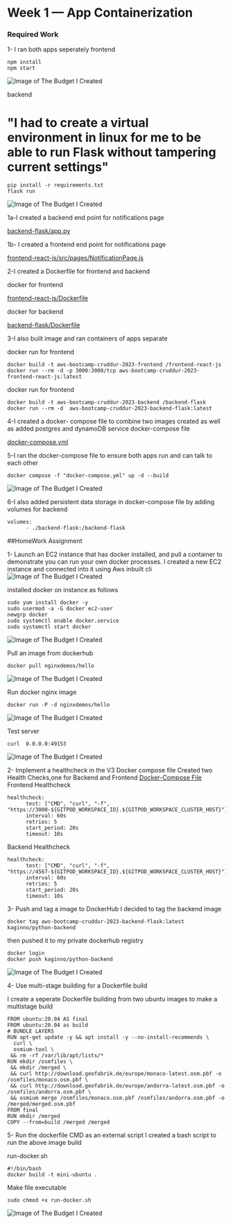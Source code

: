 # Week 1 — App Containerization
### Required Work
1- I ran both apps seperately
frontend
```
npm install
npm start

```
![Image of The Budget I Created](assets/frontend-run.png) 

backend 

# "I had to create a virtual environment in linux for me to be able to run Flask without tampering current settings"

```
pip install -r requirements.txt
flask run
```
![Image of The Budget I Created](assets/backend-run.png) 


1a-I created a backend end point for notifications page

[backend-flask/app.py](https://github.com/innocentkagina/aws-bootcamp-cruddur-2023/blob/97d27fc3a3915d3b5d5d500e3b0075451a077b8e/backend-flask/app.py)

1b- I created a frontend end point for notifications page

[frontend-react-js/src/pages/NotificationPage.js](https://github.com/innocentkagina/aws-bootcamp-cruddur-2023/blob/97d27fc3a3915d3b5d5d500e3b0075451a077b8e/frontend-react-js/src/pages/NotificationPage.js)


2-I created a Dockerfile for frontend and backend

docker for frontend

[frontend-react-js/Dockerfile](https://github.com/innocentkagina/aws-bootcamp-cruddur-2023/blob/97d27fc3a3915d3b5d5d500e3b0075451a077b8e/frontend-react-js/Dockerfile)

docker for backend

[backend-flask/Dockerfile](https://github.com/innocentkagina/aws-bootcamp-cruddur-2023/blob/97d27fc3a3915d3b5d5d500e3b0075451a077b8e/backend-flask/Dockerfile)


3-I also built image and ran containers of apps separate

docker run for frontend
```
docker build -t aws-bootcamp-cruddur-2023-frontend /frontend-react-js
docker run --rm -d -p 3000:3000/tcp aws-bootcamp-cruddur-2023-frontend-react-js:latest

```

docker run for frontend
```
docker build -t aws-bootcamp-cruddur-2023-backend /backend-flask
docker run --rm -d  aws-bootcamp-cruddur-2023-backend-flask:latest

```

4-I created a docker- compose file to combine two images created as well as added postgres and dynamoDB service
docker-compose file

[docker-compose.yml](https://github.com/innocentkagina/aws-bootcamp-cruddur-2023/blob/97d27fc3a3915d3b5d5d500e3b0075451a077b8e/docker-compose.yml)

5-I ran the docker-compose file to ensure both apps run and can talk to each other
```
docker compose -f "docker-compose.yml" up -d --build 
```
![Image of The Budget I Created](assets/docker-compose-build.png) 

6-I also added persistent data storage in docker-compose file by adding volumes for backend
```
volumes:
      - ./backend-flask:/backend-flask
```

##HomeWork Assignment

1- Launch an EC2 instance that has docker installed, and pull a container to demonstrate you can run your own docker processes. 
I created a new EC2 instance and connected into it using Aws inbuilt cli
![Image of The Budget I Created](assets/aws-ec2-connect.png) 

installed docker on instance as follows
```
sudo yum install docker -y
sudo usermod -a -G docker ec2-user
newgrp docker
sudo systemctl enable docker.service
sudo systemctl start docker
```
![Image of The Budget I Created](assets/aws-ec2-docker.png) 

Pull an image from dockerhub
```
docker pull nginxdemos/hello
```
![Image of The Budget I Created](assets/docker-pull-ec2.png) 

Run docker nginx image
```
docker run -P -d nginxdemos/hello
```
![Image of The Budget I Created](assets/docker-run-ec2.png) 

Test server
```
curl  0.0.0.0:49153
```
![Image of The Budget I Created](assets/curl-ec2.png) 

2- Implement a healthcheck in the V3 Docker compose file
Created two Health Checks,one for Backend  and Frontend
[Docker-Compose File](https://github.com/innocentkagina/aws-bootcamp-cruddur-2023/blob/97d27fc3a3915d3b5d5d500e3b0075451a077b8e/docker-compose.yml)
Frontend Healthcheck
```
healthcheck:
      test: ["CMD", "curl", "-f", "https://3000-${GITPOD_WORKSPACE_ID}.${GITPOD_WORKSPACE_CLUSTER_HOST}"]
      interval: 60s
      retries: 5
      start_period: 20s
      timeout: 10s
```
Backend Healthcheck
```
healthcheck:
      test: ["CMD", "curl", "-f", "https://4567-${GITPOD_WORKSPACE_ID}.${GITPOD_WORKSPACE_CLUSTER_HOST}"]
      interval: 60s
      retries: 5
      start_period: 20s
      timeout: 10s
```
3- Push and tag a image to DockerHub
I decided to tag the  backend image 
```
docker tag aws-bootcamp-cruddur-2023-backend-flask:latest kaginno/python-backend
```
then pushed it to my private dockerhub registry
```
docker login
docker push kaginno/python-backend

```
![Image of The Budget I Created](assets/dockerhub-image.png)

4- Use multi-stage building for a Dockerfile build

I create a seperate Dockerfile building from two ubuntu images to make a multistage build

```
FROM ubuntu:20.04 AS final
FROM ubuntu:20.04 as build
# BUNDLE LAYERS
RUN apt-get update -y && apt install -y --no-install-recommends \
  curl \
  osmium-tool \
 && rm -rf /var/lib/apt/lists/*
RUN mkdir /osmfiles \
 && mkdir /merged \
 && curl http://download.geofabrik.de/europe/monaco-latest.osm.pbf -o /osmfiles/monaco.osm.pbf \
 && curl http://download.geofabrik.de/europe/andorra-latest.osm.pbf -o /osmfiles/andorra.osm.pbf \
 && osmium merge /osmfiles/monaco.osm.pbf /osmfiles/andorra.osm.pbf -o /merged/merged.osm.pbf
FROM final
RUN mkdir /merged
COPY --from=build /merged /merged
```

5- Run the dockerfile CMD as an external script
I created a bash script to run the above image build

run-docker.sh
```
#!/bin/bash
docker build -t mini-ubuntu .
```
Make file executable
```
sudo chmod +x run-docker.sh
```
![Image of The Budget I Created](assets/run-docker.png)